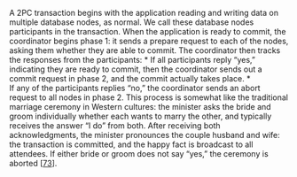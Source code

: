 A 2PC transaction begins with the application reading and writing data on multiple database nodes,
as normal. We call these database nodes participants in the transaction. When the application is
ready to commit, the coordinator begins phase 1: it sends a prepare request to each of the nodes,
asking them whether they are able to commit. The coordinator then tracks the responses from the
participants: *  If all participants reply “yes,” indicating they are ready to commit, then the coordinator sends
out a commit request in phase 2, and the commit actually takes place. *  
If any of the participants replies “no,” the coordinator sends an abort request to all nodes in
phase 2. This process is somewhat like the traditional marriage ceremony in Western cultures: the minister
asks the bride and groom individually whether each wants to marry the other, and typically receives
the answer “I do” from both. After receiving both acknowledgments, the minister pronounces the
couple husband and wife: the transaction is committed, and the happy fact is broadcast to all
attendees. If either bride or groom does not say “yes,” the ceremony is aborted
[[73](ch09.html#Gray1981wi_ch9)].